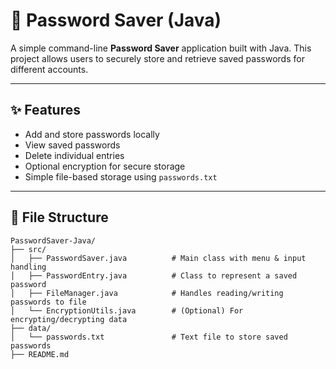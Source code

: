 # 🔐 Password Saver (Java)

A simple command-line **Password Saver** application built with Java. This project allows users to securely store and retrieve saved passwords for different accounts.

---

## ✨ Features

- Add and store passwords locally
- View saved passwords
- Delete individual entries
- Optional encryption for secure storage
- Simple file-based storage using `passwords.txt`

---

## 📂 File Structure

```
PasswordSaver-Java/
├── src/
│   ├── PasswordSaver.java          # Main class with menu & input handling
│   ├── PasswordEntry.java          # Class to represent a saved password
│   ├── FileManager.java            # Handles reading/writing passwords to file
│   └── EncryptionUtils.java        # (Optional) For encrypting/decrypting data
├── data/
│   └── passwords.txt               # Text file to store saved passwords
├── README.md
```

